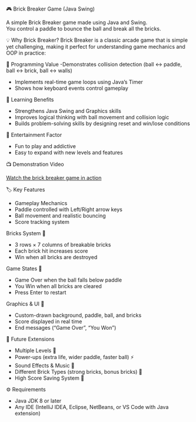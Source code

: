  🎮 Brick Breaker Game (Java Swing)

A simple Brick Breaker game made using Java and Swing.  
You control a paddle to bounce the ball and break all the bricks.  

💡 Why Brick Breaker?
Brick Breaker is a classic arcade game that is simple yet challenging, making it perfect for understanding game mechanics and OOP in practice:

🔹 Programming Value
-Demonstrates collision detection (ball ↔ paddle, ball ↔ brick, ball ↔ walls)
- Implements real-time game loops using Java’s Timer
- Shows how keyboard events control gameplay

🔹 Learning Benefits
- Strengthens Java Swing and Graphics skills
- Improves logical thinking with ball movement and collision logic
- Builds problem-solving skills by designing reset and win/lose conditions

🔹 Entertainment Factor
- Fun to play and addictive
- Easy to expand with new levels and features

📺  Demonstration Video

[Watch the brick breaker game in action](https://drive.google.com/file/d/1jsdPvHk46NVRXp6iFbDjoeoywBB4GUxv/view?usp=drive_link)

🏷️ Key Features
- Gameplay Mechanics 
- Paddle controlled with Left/Right arrow keys
- Ball movement and realistic bouncing
- Score tracking system

Bricks System 🧱
- 3 rows × 7 columns of breakable bricks
- Each brick hit increases score
- Win when all bricks are destroyed

Game States 🔁
- Game Over when the ball falls below paddle
- You Win when all bricks are cleared
- Press Enter to restart

Graphics & UI 🎨
- Custom-drawn background, paddle, ball, and bricks
- Score displayed in real time
- End messages (“Game Over”, “You Won”)

🚀 Future Extensions
- Multiple Levels 🎯
- Power-ups (extra life, wider paddle, faster ball) ⚡
- Sound Effects & Music 🎵
- Different Brick Types (strong bricks, bonus bricks) 🧩
- High Score Saving System 💾

⚙️ Requirements
- Java JDK 8 or later
-  Any IDE (IntelliJ IDEA, Eclipse, NetBeans, or VS Code with Java extension)
